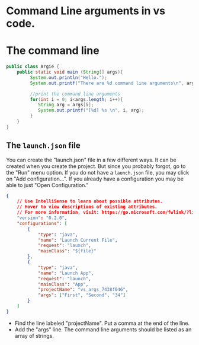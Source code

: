 # Command Line arguments in vs code.

# The command line

```java
public class Argie {
    public static void main (String[] args){
	     System.out.println("Hello.");
         System.out.printf("There are %d command line arguments\n", args.length);

		 //print the command line arguments
		 for(int i = 0; i<args.length; i++){
		    String arg = args[i];
		    System.out.printf("[%d] %s \n", i, arg);
		 }
    }   
}
```

## The `launch.json` file

You can create the "launch.json" file in a few different ways.  It can be created when you create the project.  But since you probably forgot, go to the "Run" menu option.  If you do not have a `launch.json` file, you may click on "Add configuration...".  If you already have a configuration you may be able to just "Open Configuration."

```json
{
    // Use IntelliSense to learn about possible attributes.
    // Hover to view descriptions of existing attributes.
    // For more information, visit: https://go.microsoft.com/fwlink/?linkid=830387
    "version": "0.2.0",
    "configurations": [
        {
            "type": "java",
            "name": "Launch Current File",
            "request": "launch",
            "mainClass": "${file}"
        },
        {
            "type": "java",
            "name": "Launch App",
            "request": "launch",
            "mainClass": "App",
            "projectName": "vs_args_7438f046",
            "args": ["First", "Second", "34"]
        }
    ]
}
```
* Find the line labeled "projectName".  Put a comma at the end of the line.
* Add the "args" line.  The command line arguments should be listed as an array of strings.